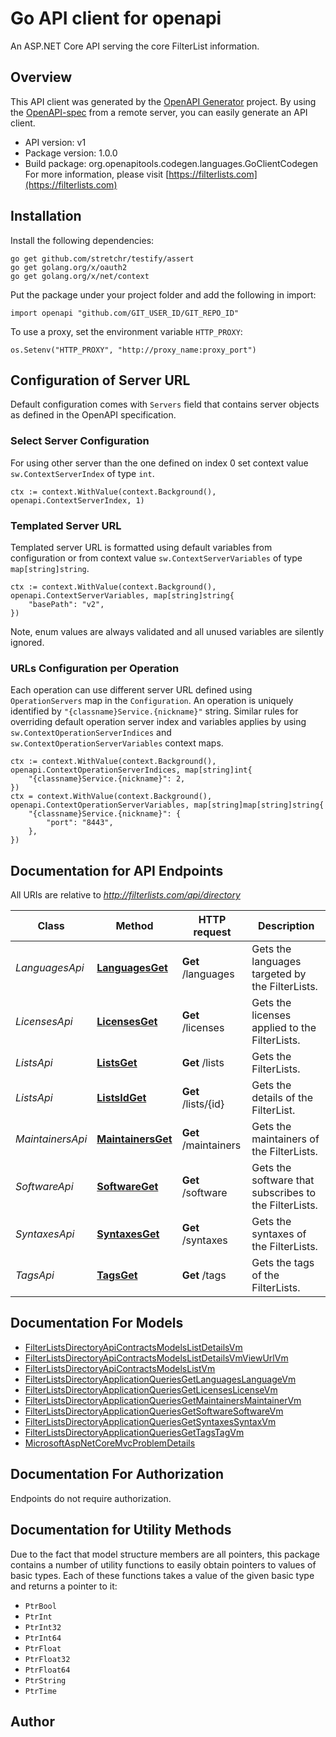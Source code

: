 # Go API client for openapi

An ASP.NET Core API serving the core FilterList information.

## Overview
This API client was generated by the [OpenAPI Generator](https://openapi-generator.tech) project.  By using the [OpenAPI-spec](https://www.openapis.org/) from a remote server, you can easily generate an API client.

- API version: v1
- Package version: 1.0.0
- Build package: org.openapitools.codegen.languages.GoClientCodegen
For more information, please visit [https://filterlists.com](https://filterlists.com)

## Installation

Install the following dependencies:

```shell
go get github.com/stretchr/testify/assert
go get golang.org/x/oauth2
go get golang.org/x/net/context
```

Put the package under your project folder and add the following in import:

```golang
import openapi "github.com/GIT_USER_ID/GIT_REPO_ID"
```

To use a proxy, set the environment variable `HTTP_PROXY`:

```golang
os.Setenv("HTTP_PROXY", "http://proxy_name:proxy_port")
```

## Configuration of Server URL

Default configuration comes with `Servers` field that contains server objects as defined in the OpenAPI specification.

### Select Server Configuration

For using other server than the one defined on index 0 set context value `sw.ContextServerIndex` of type `int`.

```golang
ctx := context.WithValue(context.Background(), openapi.ContextServerIndex, 1)
```

### Templated Server URL

Templated server URL is formatted using default variables from configuration or from context value `sw.ContextServerVariables` of type `map[string]string`.

```golang
ctx := context.WithValue(context.Background(), openapi.ContextServerVariables, map[string]string{
	"basePath": "v2",
})
```

Note, enum values are always validated and all unused variables are silently ignored.

### URLs Configuration per Operation

Each operation can use different server URL defined using `OperationServers` map in the `Configuration`.
An operation is uniquely identified by `"{classname}Service.{nickname}"` string.
Similar rules for overriding default operation server index and variables applies by using `sw.ContextOperationServerIndices` and `sw.ContextOperationServerVariables` context maps.

```golang
ctx := context.WithValue(context.Background(), openapi.ContextOperationServerIndices, map[string]int{
	"{classname}Service.{nickname}": 2,
})
ctx = context.WithValue(context.Background(), openapi.ContextOperationServerVariables, map[string]map[string]string{
	"{classname}Service.{nickname}": {
		"port": "8443",
	},
})
```

## Documentation for API Endpoints

All URIs are relative to *http://filterlists.com/api/directory*

Class | Method | HTTP request | Description
------------ | ------------- | ------------- | -------------
*LanguagesApi* | [**LanguagesGet**](docs/LanguagesApi.md#languagesget) | **Get** /languages | Gets the languages targeted by the FilterLists.
*LicensesApi* | [**LicensesGet**](docs/LicensesApi.md#licensesget) | **Get** /licenses | Gets the licenses applied to the FilterLists.
*ListsApi* | [**ListsGet**](docs/ListsApi.md#listsget) | **Get** /lists | Gets the FilterLists.
*ListsApi* | [**ListsIdGet**](docs/ListsApi.md#listsidget) | **Get** /lists/{id} | Gets the details of the FilterList.
*MaintainersApi* | [**MaintainersGet**](docs/MaintainersApi.md#maintainersget) | **Get** /maintainers | Gets the maintainers of the FilterLists.
*SoftwareApi* | [**SoftwareGet**](docs/SoftwareApi.md#softwareget) | **Get** /software | Gets the software that subscribes to the FilterLists.
*SyntaxesApi* | [**SyntaxesGet**](docs/SyntaxesApi.md#syntaxesget) | **Get** /syntaxes | Gets the syntaxes of the FilterLists.
*TagsApi* | [**TagsGet**](docs/TagsApi.md#tagsget) | **Get** /tags | Gets the tags of the FilterLists.


## Documentation For Models

 - [FilterListsDirectoryApiContractsModelsListDetailsVm](docs/FilterListsDirectoryApiContractsModelsListDetailsVm.md)
 - [FilterListsDirectoryApiContractsModelsListDetailsVmViewUrlVm](docs/FilterListsDirectoryApiContractsModelsListDetailsVmViewUrlVm.md)
 - [FilterListsDirectoryApiContractsModelsListVm](docs/FilterListsDirectoryApiContractsModelsListVm.md)
 - [FilterListsDirectoryApplicationQueriesGetLanguagesLanguageVm](docs/FilterListsDirectoryApplicationQueriesGetLanguagesLanguageVm.md)
 - [FilterListsDirectoryApplicationQueriesGetLicensesLicenseVm](docs/FilterListsDirectoryApplicationQueriesGetLicensesLicenseVm.md)
 - [FilterListsDirectoryApplicationQueriesGetMaintainersMaintainerVm](docs/FilterListsDirectoryApplicationQueriesGetMaintainersMaintainerVm.md)
 - [FilterListsDirectoryApplicationQueriesGetSoftwareSoftwareVm](docs/FilterListsDirectoryApplicationQueriesGetSoftwareSoftwareVm.md)
 - [FilterListsDirectoryApplicationQueriesGetSyntaxesSyntaxVm](docs/FilterListsDirectoryApplicationQueriesGetSyntaxesSyntaxVm.md)
 - [FilterListsDirectoryApplicationQueriesGetTagsTagVm](docs/FilterListsDirectoryApplicationQueriesGetTagsTagVm.md)
 - [MicrosoftAspNetCoreMvcProblemDetails](docs/MicrosoftAspNetCoreMvcProblemDetails.md)


## Documentation For Authorization

 Endpoints do not require authorization.


## Documentation for Utility Methods

Due to the fact that model structure members are all pointers, this package contains
a number of utility functions to easily obtain pointers to values of basic types.
Each of these functions takes a value of the given basic type and returns a pointer to it:

* `PtrBool`
* `PtrInt`
* `PtrInt32`
* `PtrInt64`
* `PtrFloat`
* `PtrFloat32`
* `PtrFloat64`
* `PtrString`
* `PtrTime`

## Author



